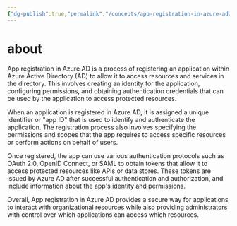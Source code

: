 ```yaml
---
{"dg-publish":true,"permalink":"/concepts/app-registration-in-azure-ad/","tags":["public","ai","office365","azuread"],"noteIcon":"1","created":"2023-03-14T15:41:00.468+01:00","updated":"2023-04-03T17:59:16.870+02:00"}
---
```



# about
App registration in Azure AD is a process of registering an application within Azure Active Directory (AD) to allow it to access resources and services in the directory. This involves creating an identity for the application, configuring permissions, and obtaining authentication credentials that can be used by the application to access protected resources.

When an application is registered in Azure AD, it is assigned a unique identifier or "app ID" that is used to identify and authenticate the application. The registration process also involves specifying the permissions and scopes that the app requires to access specific resources or perform actions on behalf of users.

Once registered, the app can use various authentication protocols such as OAuth 2.0, OpenID Connect, or SAML to obtain tokens that allow it to access protected resources like APIs or data stores. These tokens are issued by Azure AD after successful authentication and authorization, and include information about the app's identity and permissions.

Overall, App registration in Azure AD provides a secure way for applications to interact with organizational resources while also providing administrators with control over which applications can access which resources.